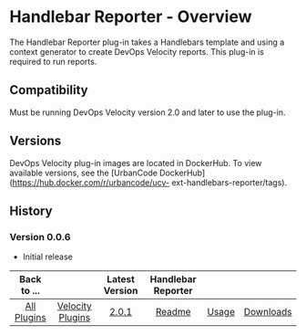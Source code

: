 
# Handlebar Reporter - Overview

The Handlebar Reporter plug-in takes a Handlebars template and using a context generator to create DevOps Velocity reports. This plug-in is required to run reports.

## Compatibility

Must be running DevOps Velocity version 2.0 and later to use the plug-in.

## Versions

DevOps Velocity plug-in images are located in DockerHub. To view available versions, see the [UrbanCode DockerHub](https://hub.docker.com/r/urbancode/ucv- ext-handlebars-reporter/tags).

## History

### Version 0.0.6

* Initial release

|Back to ...||Latest Version|Handlebar Reporter |||
| :---: | :---: | :---: | :---: | :---: | :---: |
|[All Plugins](../../index.md)|[Velocity Plugins](../README.md)|[2.0.1](https://raw.githubusercontent.com/UrbanCode/IBM-UCV-PLUGINS/main/files/ucv-ext-handlebars-reporter/ucv-ext-handlebars-reporter%3A2.0.1.tar.7z.001)|[Readme](README.md)|[Usage](usage.md)|[Downloads](downloads.md)|
